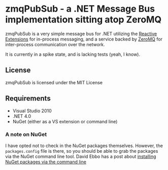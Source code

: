 zmqPubSub - a .NET Message Bus implementation sitting atop ZeroMQ
==========

zmqPubSub is a very simple message bus for .NET utilizing the [Reactive Extensions](http://msdn.microsoft.com/en-us/devlabs/ee794896) 
for in-process messaging, and a service backed by [ZeroMQ](http://www.zeromq.org/) for inter-process communication over the network.

It is currently in a spike state, and is lacking tests (yeah, I know).

License
-------

zmqPubSub is licensed under the MIT License

Requirements
------------

* Visual Studio 2010
* .NET 4.0
* NuGet (either as a VS extension or command line)

### A note on NuGet

I have opted not to check in the NuGet packages themselves. However, the `packages.config` file is there,
so you should be able to grab the packages via the NuGet command line tool. David Ebbo has a post about [installing NuGet packages via the command line](http://blog.davidebbo.com/2011/01/installing-nuget-packages-directly-from.html)
